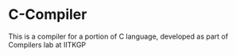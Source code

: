 # C-Compiler
This is a compiler for a portion of C language, developed as part of Compilers lab at IITKGP
